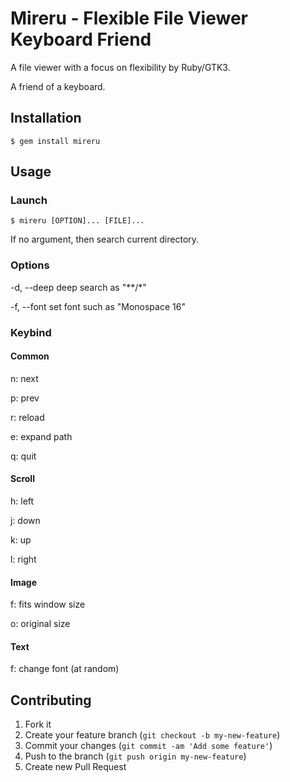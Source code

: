 # Mireru - Flexible File Viewer Keyboard Friend

A file viewer with a focus on flexibility by Ruby/GTK3.

A friend of a keyboard.

## Installation

    $ gem install mireru

## Usage

### Launch

    $ mireru [OPTION]... [FILE]...

If no argument, then search current directory.

### Options

-d, --deep
    deep search as "**/*"

-f, --font
    set font such as "Monospace 16"

### Keybind

#### Common

n: next

p: prev

r: reload

e: expand path

q: quit

#### Scroll

h: left

j: down

k: up

l: right

#### Image

f: fits window size

o: original size

#### Text

f: change font (at random)

## Contributing

1. Fork it
2. Create your feature branch (`git checkout -b my-new-feature`)
3. Commit your changes (`git commit -am 'Add some feature'`)
4. Push to the branch (`git push origin my-new-feature`)
5. Create new Pull Request
